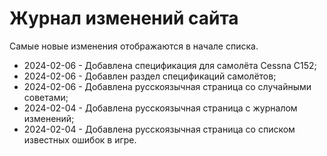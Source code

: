 # Журнал изменений сайта

Самые новые изменения отображаются в начале списка.

* 2024-02-06 - Добавлена спецификация для самолёта Cessna C152;
* 2024-02-06 - Добавлен раздел спецификаций самолётов;
* 2024-02-06 - Добавлена русскоязычная страница со случайными советами;
* 2024-02-04 - Добавлена русскоязычная страница с журналом изменений;
* 2024-02-04 - Добавлена русскоязычная страница со списком известных ошибок в игре.
